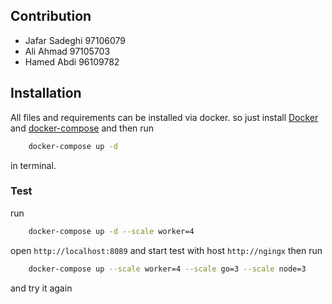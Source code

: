 ## Contribution
- Jafar Sadeghi 97106079
- Ali Ahmad 97105703
- Hamed Abdi 96109782

## Installation
All files and requirements can be installed via docker. so just install [Docker](https://docs.docker.com/engine/install/) and [docker-compose](https://docs.docker.com/compose/install/) and then run

```sh
    docker-compose up -d
```
in terminal.


### Test
run 
```sh
    docker-compose up -d --scale worker=4
```
open `http://localhost:8089` and start test with host `http://ngingx`
then run 
```sh
    docker-compose up --scale worker=4 --scale go=3 --scale node=3
```
and try it again
